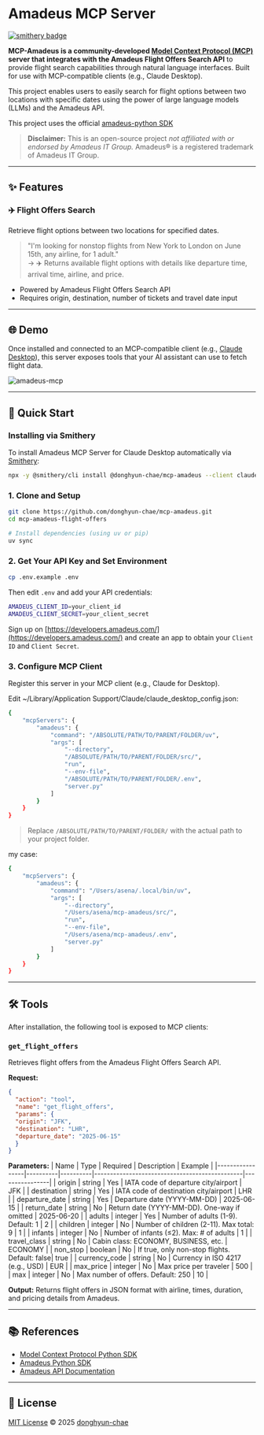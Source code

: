 # Amadeus MCP Server

[![smithery badge](https://smithery.ai/badge/@donghyun-chae/mcp-amadeus)](https://smithery.ai/server/@donghyun-chae/mcp-amadeus)

**MCP-Amadeus is a community-developed [Model Context Protocol (MCP)](https://github.com/modelcontextprotocol) server that integrates with the Amadeus Flight Offers Search API** to provide flight search capabilities through natural language interfaces. Built for use with MCP-compatible clients (e.g., Claude Desktop).

This project enables users to easily search for flight options between two locations with specific dates using the power of large language models (LLMs) and the Amadeus API.

This project uses the official [amadeus-python SDK](https://github.com/amadeus4dev/amadeus-python)

> **Disclaimer:** This is an open-source project *not affiliated with or endorsed by Amadeus IT Group.* Amadeus® is a registered trademark of Amadeus IT Group.

---

## ✨ Features

### ✈️ Flight Offers Search
Retrieve flight options between two locations for specified dates.

> "I'm looking for nonstop flights from New York to London on June 15th, any airline, for 1 adult."  
> → ✈️ Returns available flight options with details like departure time, arrival time, airline, and price.

- Powered by Amadeus Flight Offers Search API
- Requires origin, destination, number of tickets and travel date input

---

## 🌐 Demo

Once installed and connected to an MCP-compatible client (e.g., [Claude Desktop](https://claude.ai/download)), this server exposes tools that your AI assistant can use to fetch flight data.

![amadeus-mcp](https://github.com/user-attachments/assets/7cbf9dd0-aa9f-4554-8891-70a394d657a5)

---

## 🚀 Quick Start

### Installing via Smithery

To install Amadeus MCP Server for Claude Desktop automatically via [Smithery](https://smithery.ai/server/@donghyun-chae/mcp-amadeus):

```bash
npx -y @smithery/cli install @donghyun-chae/mcp-amadeus --client claude
```

### 1. Clone and Setup

``` bash
git clone https://github.com/donghyun-chae/mcp-amadeus.git
cd mcp-amadeus-flight-offers

# Install dependencies (using uv or pip)
uv sync
```

### 2. Get Your API Key and Set Environment

``` bash
cp .env.example .env
```
Then edit `.env` and add your API credentials:

``` bash
AMADEUS_CLIENT_ID=your_client_id
AMADEUS_CLIENT_SECRET=your_client_secret
```

Sign up on [https://developers.amadeus.com/](https://developers.amadeus.com/) and create an app to obtain your `Client ID` and `Client Secret`.


### 3. Configure MCP Client

Register this server in your MCP client (e.g., Claude for Desktop).

Edit ~/Library/Application Support/Claude/claude_desktop_config.json:

``` bash
{
    "mcpServers": {
        "amadeus": {
            "command": "/ABSOLUTE/PATH/TO/PARENT/FOLDER/uv",
            "args": [
                "--directory",
                "/ABSOLUTE/PATH/TO/PARENT/FOLDER/src/",
                "run",
                "--env-file",
                "/ABSOLUTE/PATH/TO/PARENT/FOLDER/.env",
                "server.py"
            ]
        }
    }
}
```

> Replace `/ABSOLUTE/PATH/TO/PARENT/FOLDER/` with the actual path to your project folder.

my case:

``` bash
{
    "mcpServers": {
        "amadeus": {
            "command": "/Users/asena/.local/bin/uv",
            "args": [
                "--directory",
                "/Users/asena/mcp-amadeus/src/",
                "run",
                "--env-file",
                "/Users/asena/mcp-amadeus/.env",
                "server.py"
            ]
        }
    }
}

```

---

## 🛠️ Tools

After installation, the following tool is exposed to MCP clients:

### `get_flight_offers`

Retrieves flight offers from the Amadeus Flight Offers Search API.

**Request:**

``` json
{
  "action": "tool",
  "name": "get_flight_offers",
  "params": {
  "origin": "JFK",
  "destination": "LHR",
  "departure_date": "2025-06-15"
  }
}
```


**Parameters:**
| Name            | Type     | Required | Description                                   | Example        |
|-----------------|----------|----------|-----------------------------------------------|----------------|
| origin          | string   | Yes      | IATA code of departure city/airport           | JFK            |
| destination     | string   | Yes      | IATA code of destination city/airport         | LHR            |
| departure_date  | string   | Yes      | Departure date (YYYY-MM-DD)                   | 2025-06-15     |
| return_date     | string   | No       | Return date (YYYY-MM-DD). One-way if omitted  | 2025-06-20     |
| adults          | integer  | Yes      | Number of adults (1-9). Default: 1            | 2              |
| children        | integer  | No       | Number of children (2-11). Max total: 9       | 1              |
| infants         | integer  | No       | Number of infants (≤2). Max: # of adults      | 1              |
| travel_class    | string   | No       | Cabin class: ECONOMY, BUSINESS, etc.          | ECONOMY        |
| non_stop        | boolean  | No       | If true, only non-stop flights. Default: false| true           |
| currency_code   | string   | No       | Currency in ISO 4217 (e.g., USD)              | EUR            |
| max_price       | integer  | No       | Max price per traveler                        | 500            |
| max             | integer  | No       | Max number of offers. Default: 250            | 10             |

**Output:**
Returns flight offers in JSON format with airline, times, duration, and pricing details from Amadeus.


---

## 📚 References

- [Model Context Protocol Python SDK](https://github.com/modelcontextprotocol/python-sdk)
- [Amadeus Python SDK](https://github.com/amadeus4dev/amadeus-python)
- [Amadeus API Documentation](https://developers.amadeus.com/)

---

## 📝 License

[MIT License](LICENSE) © 2025 [donghyun-chae](https://github.com/donghyun-chae)
